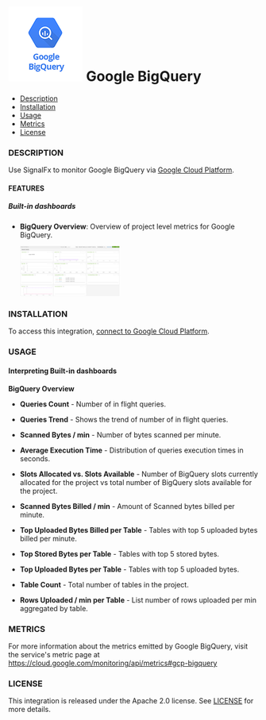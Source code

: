 # ![](./img/integration_googlebigquery.png) Google BigQuery

- [Description](#description)
- [Installation](#installation)
- [Usage](#usage)
- [Metrics](#metrics)
- [License](#license)

### DESCRIPTION

Use SignalFx to monitor Google BigQuery via [Google Cloud Platform](https://github.com/signalfx/integrations/tree/master/gcp)[](sfx_link:gcp).

#### FEATURES

##### Built-in dashboards

- **BigQuery Overview**: Overview of project level metrics for Google BigQuery.

  [<img src='./img/google_bigquery.png' width=200px>](./img/google_bigquery.png)


### INSTALLATION

To access this integration, [connect to Google Cloud Platform](https://github.com/signalfx/integrations/tree/master/gcp)[](sfx_link:gcp).

### USAGE

#### Interpreting Built-in dashboards

**BigQuery Overview**

- **Queries Count** - Number of in flight queries.

- **Queries Trend** - Shows the trend of number of in flight queries.

- **Scanned Bytes / min** - Number of bytes scanned per minute.

- **Average Execution Time** - Distribution of queries execution times in seconds.

- **Slots Allocated vs. Slots Available** - Number of BigQuery slots currently allocated for the project vs total number of BigQuery slots available for the project.

- **Scanned Bytes Billed / min** - Amount of Scanned bytes billed per minute.

- **Top Uploaded Bytes Billed per Table** - Tables with top 5 uploaded bytes billed per minute.

- **Top Stored Bytes per Table** - Tables with top 5 stored bytes.

- **Top Uploaded Bytes per Table** - Tables with top 5 uploaded bytes.

- **Table Count** - Total number of tables in the project.

- **Rows Uploaded / min per Table** - List number of rows uploaded per min aggregated by table.

### METRICS

For more information about the metrics emitted by Google BigQuery, visit the service's metric page at <a target="_blank" href="https://cloud.google.com/monitoring/api/metrics#gcp-bigquery">https://cloud.google.com/monitoring/api/metrics#gcp-bigquery</a>

### LICENSE

This integration is released under the Apache 2.0 license. See [LICENSE](./LICENSE) for more details.

